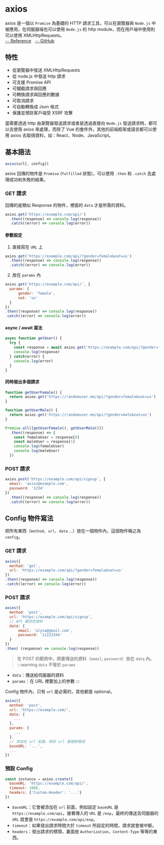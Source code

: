 # axios
axios 是一個以 `Promise` 為基礎的 HTTP 請求工具，可以在瀏覽器與 `Node.js` 中被應用，在伺服器端也可以使用 `Node.js` 的 http module，而在用戶端中使用則可以使用 XMLHttpRequests。  
[⋯ Reference](https://ithelp.ithome.com.tw/articles/10253259) 
<span style="margin-right: 0.5rem;"></span>
[⋯ GitHub](https://github.com/axios/axios)

## 特性
* 從瀏覽器中發送 XMLHttpRequests
* 從 node.js 中發送 http 請求
* 可支援 Promise API
* 可攔截請求與回應
* 可轉換請求與回應的數據
* 可取消請求
* 可自動轉換成 Json 格式
* 保護並預防客戶端受 XSRF 攻擊

當需要透過 http 由瀏覽器發送請求或者是透過直接向 `Node.js` 發送請求時，都可以去使用 axios 來處理，而除了 Vue 的套件外，其他的前端框架或語言都可以使用 axios 去取得資料，如：React、Node、JavaScript。

## 基本語法
```javascript
axios(url[, config])
```
axios 回傳的物件是 `Promise` (`fulfilled` 狀態)，可以使用 `.then` 和 `.catch` 去處理成功和失敗的結果。

### GET 請求
回傳的是類似 Response 的物件，裡面的 `data` 才是所需的資料。
```js
axios.get('https://example.com/api/')
  .then((response) => console.log(response))
  .catch((error) => console.log(error))
```

#### 參數設定

1. 直接寫在 `URL` 上
```js
axios.get('https://example.com/api/?gender=female&nat=us')
  .then((response) => console.log(response)) 
  .catch((error) => console.log(error))
```
2. 放在 `params` 內
```js
axios.get('https://example.com/api/', {
  params: {
      gender: 'female',
      nat: 'us'
  }
})
.then((response) => console.log(response))
.catch((error) => console.log(error))
```

#### async / await 寫法

```js
async function getUser() {
  try {
    const response = await axios.get('https://example.com/api/?gender=female&nat=us')
    console.log(response)
  } catch(error) {
    console.log(error)
  }
}
```

#### 同時發出多個請求
```js
function getUserFemale() {
  return axios.get('https://randomuser.me/api/?gender=female&nat=us')
}

function getUserMale() {
  return axios.get('https://randomuser.me/api/?gender=male&nat=us')
}

Promise.all([getUserFemale(), getUserMale()])
  .then((response) => {
    const femaleUser = response[0]
    const maleUser = response[1]
    console.log(femaleUser)
    console.log(maleUser)
  })
```

### POST 請求
```js
axios.post('https://example.com/api/signup', {
  email: 'axios@example.com',
  password: '1234'
})
  .then((response) => console.log(response))
  .catch((error) => console.log(error))
```

## Config 物件寫法
把所有東西（`method`、`url`、`data` ...）放在一個物件內，這個物件稱之為 `config`。
### GET 請求
```js
axios({
  method: 'get',
  url: 'https://example.com/api/?gender=female&nat=us'
})
.then((response) => console.log(response))
.catch((error) => console.log(error))
```
### POST 請求
```js
axios({
  method: 'post',
  url: 'https://example.com/api/signup',
  // API 要求的資料
  data: {
      email: 'alysa@gmail.com',
      password: '11223344'
  }
})
.then( (response) => console.log(response))
```
> 在 POST 的範例中，將要傳送的資料（`email`, `password`）放在 `data` 內。
:::warning `data` 不等於 `params`
* `data`：傳送給伺服器的資料
* `params`：在 URL 裡要加上的参數
:::

Config 物件內，只有 `url` 是必需的，其他都是 optional。
```js
axios({
  method: 'post',
  url: 'https://example.com/',
  data: {
    ...
  },
  params: {
    ...
  },
  // 添加在 url 前面，除非 url 是絕對路徑
  baseURL: '...',
  ...
})
```
### 預設 Config
```js
const instance = axios.create({
  baseURL: 'https://example.com/api/',
  timeout: 1000,
  headers: {'Custom-Header': '...'}
})
```
* `baseURL`：它會被添加在 `url` 前面，例如設定 `baseURL` 是 `https://example.com/api`，接著傳入的 `URL` 是 `/exp`，最終的傳送去伺服器的 `URL` 就會是 `https://example.com/api/exp`。
* `timeout`：如果發出請求時間大於 `timeout` 所設定的時間，請求就會被中斷。
* `headers`：發出請求的標頭，裏面放 `Authorization`、`Content-Type` 等等的東西。